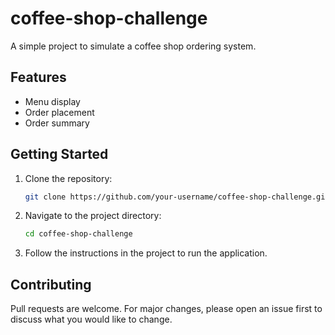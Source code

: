 # coffee-shop-challenge
A simple project to simulate a coffee shop ordering system.

## Features

- Menu display
- Order placement
- Order summary

## Getting Started

1. Clone the repository:
    ```bash
    git clone https://github.com/your-username/coffee-shop-challenge.git
    ```
2. Navigate to the project directory:
    ```bash
    cd coffee-shop-challenge
    ```
3. Follow the instructions in the project to run the application.

## Contributing

Pull requests are welcome. For major changes, please open an issue first to discuss what you would like to change.

